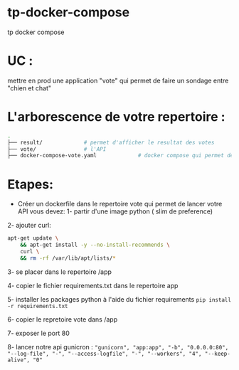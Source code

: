 # tp-docker-compose
tp docker compose

# UC :
mettre en prod une application "vote" qui permet de faire un sondage entre "chien et chat"

# L'arborescence de votre repertoire :

```bash
.
├── result/             # permet d'afficher le resultat des votes
├── vote/               # l'API 
├── docker-compose-vote.yaml             # docker compose qui permet de lancer votre application
```

# Etapes:
* Créer un dockerfile dans le repertoire vote qui permet de lancer votre API vous devez:
1- partir d'une image python ( slim de preference)

2- ajouter curl:
```bash
apt-get update \
    && apt-get install -y --no-install-recommends \
    curl \
    && rm -rf /var/lib/apt/lists/*
```  

3- se placer dans le repertoire /app

4- copier le fichier requirements.txt dans le repertoire app

5- installer les packages python à l'aide du fichier requirements `pip install -r requirements.txt`

6- copier le repretoire vote dans /app

7- exposer le port 80

8- lancer notre api gunicron : `"gunicorn", "app:app", "-b", "0.0.0.0:80", "--log-file", "-", "--access-logfile", "-", "--workers", "4", "--keep-alive", "0"`

